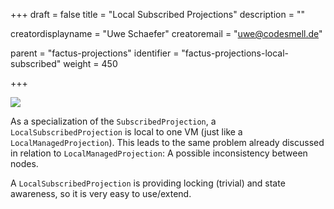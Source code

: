 +++
draft = false
title = "Local Subscribed Projections"
description = ""


creatordisplayname = "Uwe Schaefer"
creatoremail = "uwe@codesmell.de"


parent = "factus-projections"
identifier = "factus-projections-local-subscribed"
weight = 450

+++

![](../ph_ls.png)

As a specialization of the `SubscribedProjection`, a `LocalSubscribedProjection` is local to one VM (just like a `LocalManagedProjection`).
This leads to the same problem already discussed in relation to `LocalManagedProjection`: A possible inconsistency between nodes.

A `LocalSubscribedProjection` is providing locking (trivial) and state awareness, so it is very easy to use/extend. 
